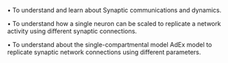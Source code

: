 •	To understand and learn about Synaptic communications and dynamics.

•	To understand how a single neuron can be scaled to replicate a network activity using different synaptic connections.

•	To understand about the single-compartmental model AdEx model to replicate synaptic network connections using different parameters.

